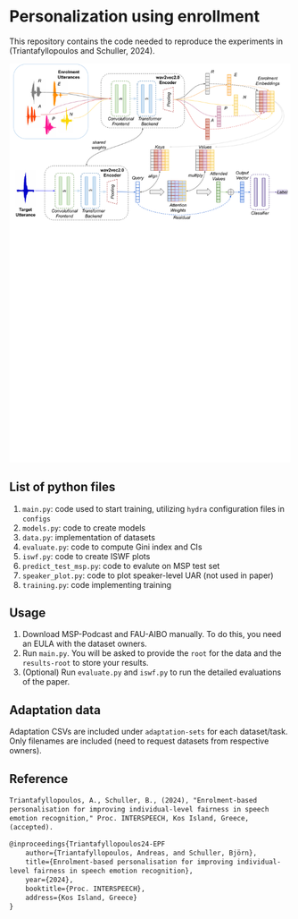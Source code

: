 # Personalization using enrollment

This repository contains the code needed to reproduce the experiments in (Triantafyllopoulos and Schuller, 2024).

![Method Overview](./assets/Personalization.svg)

## List of python files

1. `main.py`: code used to start training, utilizing `hydra` configuration files in `configs`
2. `models.py`: code to create models
3. `data.py`: implementation of datasets
4. `evaluate.py`: code to compute Gini index and CIs
5. `iswf.py`: code to create ISWF plots
6. `predict_test_msp.py`: code to evalute on MSP test set
7. `speaker_plot.py`: code to plot speaker-level UAR (not used in paper)
8. `training.py`: code implementing training

## Usage
1. Download MSP-Podcast and FAU-AIBO manually. To do this, you need an EULA with the dataset owners.
2. Run `main.py`. You will be asked to provide the `root` for the data and the `results-root` to store your results.
3. (Optional) Run `evaluate.py` and `iswf.py` to run the detailed evaluations of the paper.

## Adaptation data
Adaptation CSVs are included under `adaptation-sets` for each dataset/task.
Only filenames are included (need to request datasets from respective owners).

## Reference
```
Triantafyllopoulos, A., Schuller, B., (2024), "Enrolment-based personalisation for improving individual-level fairness in speech emotion recognition," Proc. INTERSPEECH, Kos Island, Greece, (accepted).
```

```
@inproceedings{Triantafyllopoulos24-EPF
    author={Triantafyllopoulos, Andreas, and Schuller, Björn},
    title={Enrolment-based personalisation for improving individual-level fairness in speech emotion recognition},
    year={2024},
    booktitle={Proc. INTERSPEECH},
    address={Kos Island, Greece}
}
```